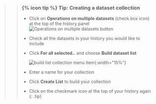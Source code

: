 >
>    > ### {% icon tip %} Tip: Creating a dataset collection
>    >
>    > * Click on **Operations on multiple datasets** (check box icon) at the top of the history panel ![Operations on multiple datasets button](../../../galaxy-data-manipulation/images/historyItemControls.png)
>    > * Check all the datasets in your history you would like to include
>    > * Click **For all selected..** and choose **Build dataset list**
>    >
>    >   ![build list collection menu item]({{site.baseurl}}/topics/galaxy-data-manipulation/images/buildList.png){:width="15%"}
>    >
>    > * Enter a name for your collection
>    > * Click **Create List** to build your collection
>    > * Click on the checkmark icon at the top of your history again
>    {: .tip}
>